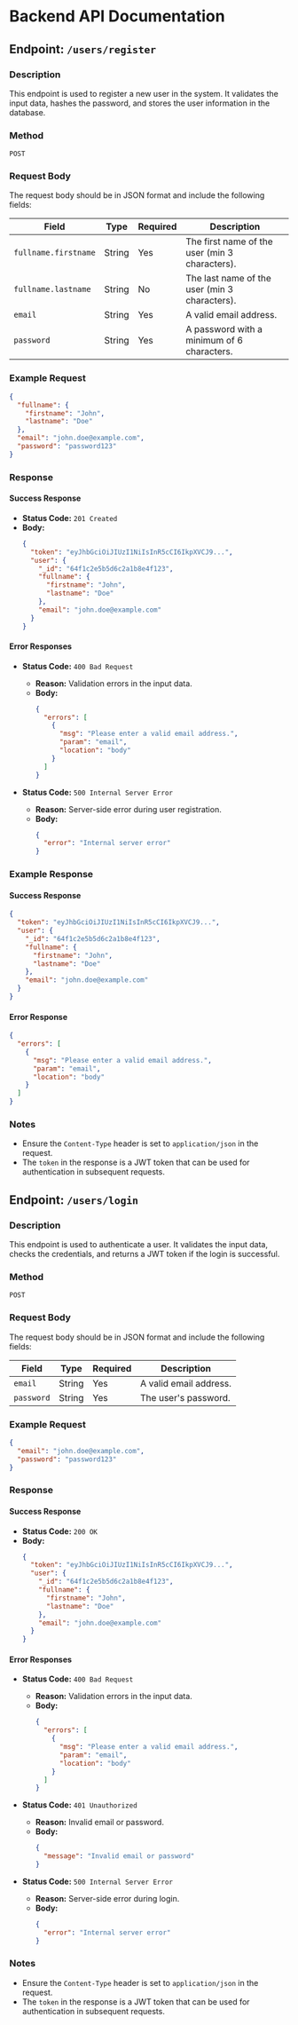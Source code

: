 # Backend API Documentation

## Endpoint: `/users/register`

### Description

This endpoint is used to register a new user in the system. It validates the input data, hashes the password, and stores the user information in the database.

### Method

`POST`

### Request Body

The request body should be in JSON format and include the following fields:

| Field                | Type   | Required | Description                                    |
| -------------------- | ------ | -------- | ---------------------------------------------- |
| `fullname.firstname` | String | Yes      | The first name of the user (min 3 characters). |
| `fullname.lastname`  | String | No       | The last name of the user (min 3 characters).  |
| `email`              | String | Yes      | A valid email address.                         |
| `password`           | String | Yes      | A password with a minimum of 6 characters.     |

### Example Request

```json
{
  "fullname": {
    "firstname": "John",
    "lastname": "Doe"
  },
  "email": "john.doe@example.com",
  "password": "password123"
}
```

### Response

#### Success Response

- **Status Code:** `201 Created`
- **Body:**
  ```json
  {
    "token": "eyJhbGciOiJIUzI1NiIsInR5cCI6IkpXVCJ9...",
    "user": {
      "_id": "64f1c2e5b5d6c2a1b8e4f123",
      "fullname": {
        "firstname": "John",
        "lastname": "Doe"
      },
      "email": "john.doe@example.com"
    }
  }
  ```

#### Error Responses

- **Status Code:** `400 Bad Request`

  - **Reason:** Validation errors in the input data.
  - **Body:**
    ```json
    {
      "errors": [
        {
          "msg": "Please enter a valid email address.",
          "param": "email",
          "location": "body"
        }
      ]
    }
    ```

- **Status Code:** `500 Internal Server Error`
  - **Reason:** Server-side error during user registration.
  - **Body:**
    ```json
    {
      "error": "Internal server error"
    }
    ```

### Example Response

#### Success Response

```json
{
  "token": "eyJhbGciOiJIUzI1NiIsInR5cCI6IkpXVCJ9...",
  "user": {
    "_id": "64f1c2e5b5d6c2a1b8e4f123",
    "fullname": {
      "firstname": "John",
      "lastname": "Doe"
    },
    "email": "john.doe@example.com"
  }
}
```

#### Error Response

```json
{
  "errors": [
    {
      "msg": "Please enter a valid email address.",
      "param": "email",
      "location": "body"
    }
  ]
}
```

### Notes

- Ensure the `Content-Type` header is set to `application/json` in the request.
- The `token` in the response is a JWT token that can be used for authentication in subsequent requests.

## Endpoint: `/users/login`

### Description

This endpoint is used to authenticate a user. It validates the input data, checks the credentials, and returns a JWT token if the login is successful.

### Method

`POST`

### Request Body

The request body should be in JSON format and include the following fields:

| Field      | Type   | Required | Description                        |
| ---------- | ------ | -------- | ---------------------------------- |
| `email`    | String | Yes      | A valid email address.             |
| `password` | String | Yes      | The user's password.               |

### Example Request

```json
{
  "email": "john.doe@example.com",
  "password": "password123"
}
```

### Response

#### Success Response

- **Status Code:** `200 OK`
- **Body:**
  ```json
  {
    "token": "eyJhbGciOiJIUzI1NiIsInR5cCI6IkpXVCJ9...",
    "user": {
      "_id": "64f1c2e5b5d6c2a1b8e4f123",
      "fullname": {
        "firstname": "John",
        "lastname": "Doe"
      },
      "email": "john.doe@example.com"
    }
  }
  ```

#### Error Responses

- **Status Code:** `400 Bad Request`

  - **Reason:** Validation errors in the input data.
  - **Body:**
    ```json
    {
      "errors": [
        {
          "msg": "Please enter a valid email address.",
          "param": "email",
          "location": "body"
        }
      ]
    }
    ```

- **Status Code:** `401 Unauthorized`

  - **Reason:** Invalid email or password.
  - **Body:**
    ```json
    {
      "message": "Invalid email or password"
    }
    ```

- **Status Code:** `500 Internal Server Error`
  - **Reason:** Server-side error during login.
  - **Body:**
    ```json
    {
      "error": "Internal server error"
    }
    ```

### Notes

- Ensure the `Content-Type` header is set to `application/json` in the request.
- The `token` in the response is a JWT token that can be used for authentication in subsequent requests.
